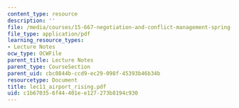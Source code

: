```yaml
---
content_type: resource
description: ''
file: /media/courses/15-667-negotiation-and-conflict-management-spring-2001/c1b670356f44401ee127273b8194c930_lec11_airport_rising.pdf
file_type: application/pdf
learning_resource_types:
- Lecture Notes
ocw_type: OCWFile
parent_title: Lecture Notes
parent_type: CourseSection
parent_uid: cbc0844b-ccd9-ec29-098f-45393b46b34b
resourcetype: Document
title: lec11_airport_rising.pdf
uid: c1b67035-6f44-401e-e127-273b8194c930
---
```

